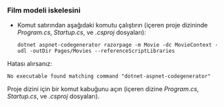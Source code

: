 <a name="scaffold"></a>
### <a name="scaffold-the-movie-model"></a>Film modeli iskelesini

* Komut satırından aşağıdaki komutu çalıştırın (içeren proje dizininde *Program.cs*, *Startup.cs*, ve *.csproj* dosyaları):

  ```console
  dotnet aspnet-codegenerator razorpage -m Movie -dc MovieContext -udl -outDir Pages/Movies --referenceScriptLibraries
  ```

Hatası alırsanız:
  ```
No executable found matching command "dotnet-aspnet-codegenerator"
  ```

Proje dizini için bir komut kabuğunu açın (içeren dizine *Program.cs*, *Startup.cs*, ve *.csproj* dosyaları).

